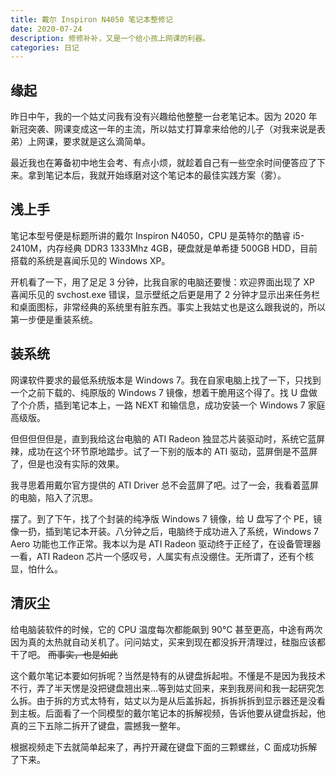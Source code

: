```yaml
---
title: 戴尔 Inspiron N4050 笔记本整修记
date: 2020-07-24
description: 修修补补，又是一个给小孩上网课的利器。
categories: 日记
---
```


## 缘起

昨日中午，我的一个姑丈问我有没有兴趣给他整整一台老笔记本。因为 2020 年新冠突袭、网课变成这一年的主流，所以姑丈打算拿来给他的儿子（对我来说是表弟）上网课，要求就是这么滴简单。

最近我也在筹备初中地生会考、有点小烦，就趁着自己有一些空余时间便答应了下来。拿到笔记本后，我就开始琢磨对这个笔记本的最佳实践方案（雾）。

## 浅上手

笔记本型号便是标题所讲的戴尔 Inspiron N4050，CPU 是英特尔的酷睿 i5-2410M，内存经典 DDR3 1333Mhz 4GB，硬盘就是单希捷 500GB HDD，目前搭载的系统是喜闻乐见的 Windows XP。

开机看了一下，用了足足 3 分钟，比我自家的电脑还要慢：欢迎界面出现了 XP 喜闻乐见的 svchost.exe 错误，显示壁纸之后更是用了 2 分钟才显示出来任务栏和桌面图标，非常经典的系统里有脏东西。事实上我姑丈也是这么跟我说的，所以第一步便是重装系统。

## 装系统

网课软件要求的最低系统版本是 Windows 7。我在自家电脑上找了一下，只找到一个之前下载的、纯原版的 Windows 7 镜像，想着干脆用这个得了。找 U 盘做了个介质，插到笔记本上，一路 NEXT 和输信息，成功安装一个 Windows 7 家庭高级版。

但但但但但是，直到我给这台电脑的 ATI Radeon 独显芯片装驱动时，系统它蓝屏辣，成功在这个环节原地踏步。试了一下别的版本的 ATI 驱动，蓝屏倒是不蓝屏了，但是也没有实际的效果。

我寻思着用戴尔官方提供的 ATI Driver 总不会蓝屏了吧。过了一会，我看着蓝屏的电脑，陷入了沉思。

摆了。到了下午，找了个封装的纯净版 Windows 7 镜像，给 U 盘写了个 PE，镜像一扔，插到笔记本开装。八分钟之后，电脑终于成功进入了系统，Windows 7 Aero 功能也工作正常。我本以为是 ATI Radeon 驱动终于正经了，在设备管理器一看，ATI Radeon 芯片一个感叹号，人属实有点没绷住。无所谓了，还有个核显，怕什么。

## 清灰尘

给电脑装软件的时候，它的 CPU 温度每次都能飙到 90°C 甚至更高，中途有两次因为真的太热就自动关机了。问问姑丈，买来到现在都没拆开清理过，硅脂应该都干了吧。 ~~而事实，也是如此~~

这个戴尔笔记本要如何拆呢？当然是特有的从键盘拆起啦。不懂是不是因为我技术不行，弄了半天愣是没把键盘翘出来...等到姑丈回来，来到我房间和我一起研究怎么拆。由于拆的方式太特有，姑丈以为是从后盖拆起，拆拆拆拆到显示器还是没看到主板。后面看了一个同模型的戴尔笔记本的拆解视频，告诉他要从键盘拆起，他真的三下五除二拆开了键盘，震撼我一整年。

根据视频走下去就简单起来了，再拧开藏在键盘下面的三颗螺丝，C 面成功拆解了下来。